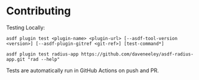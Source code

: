 # Contributing

Testing Locally:

```shell
asdf plugin test <plugin-name> <plugin-url> [--asdf-tool-version <version>] [--asdf-plugin-gitref <git-ref>] [test-command*]

asdf plugin test radius-app https://github.com/daveneeley/asdf-radius-app.git "rad --help"
```

Tests are automatically run in GitHub Actions on push and PR.
